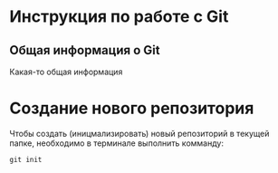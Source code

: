 # **Инструкция по работе с Git**

## Общая информация о Git

Какая-то общая информация

# Создание нового репозитория

Чтобы создать (иницмализировать) новый репозиторий в текущей папке, необходимо в терминале выполнить комманду:

    git init

